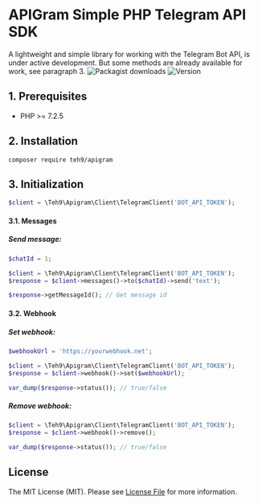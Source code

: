 # APIGram Simple PHP Telegram API SDK
A lightweight and simple library for working with the Telegram Bot API, is under active development. But some methods are already available for work, see paragraph 3.
![Packagist downloads](https://img.shields.io/packagist/dt/teh9/apigram)
![Version](https://img.shields.io/github/v/release/teh9/apigram)

## 1. Prerequisites
- PHP >= 7.2.5

## 2. Installation
```
composer require teh9/apigram
```

## 3. Initialization

```php 
$client = \Teh9\Apigram\Client\TelegramClient('BOT_API_TOKEN');
```
#### 3.1. Messages
##### Send message:

```php
$chatId = 1;

$client = \Teh9\Apigram\Client\TelegramClient('BOT_API_TOKEN');
$response = $client->messages()->to($chatId)->send('text');

$response->getMessageId(); // Get message id

```

#### 3.2. Webhook
##### Set webhook:
```php
$webhookUrl = 'https://yourwebhook.net';

$client = \Teh9\Apigram\Client\TelegramClient('BOT_API_TOKEN');
$response = $client->webhook()->set($webhookUrl);

var_dump($response->status()); // true/false
```

##### Remove webhook:
```php
$client = \Teh9\Apigram\Client\TelegramClient('BOT_API_TOKEN');
$response = $client->webhook()->remove();

var_dump($response->status()); // true/false
```

## License
The MIT License (MIT). Please see <a href="https://github.com/teh9/apigram/blob/master/LICENSE">License File</a> for more information.
